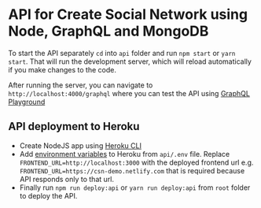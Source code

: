 # API for Create Social Network using Node, GraphQL and MongoDB

To start the API separately `cd` into `api` folder and run `npm start` or `yarn start`. That will run the development server, which will reload automatically if you make changes to the code.

After running the server, you can navigate to `http://localhost:4000/graphql` where you can test the API using [GraphQL Playground](https://www.apollographql.com/docs/apollo-server/testing/graphql-playground/)

## API deployment to Heroku

- Create NodeJS app using [Heroku CLI](https://devcenter.heroku.com/articles/getting-started-with-nodejs)
- Add [environment variables](https://devcenter.heroku.com/articles/config-vars) to Heroku from `api/.env` file.
  Replace `FRONTEND_URL=http://localhost:3000` with the deployed frontend url e.g. `FRONTEND_URL=https://csn-demo.netlify.com` that is required because API responds only to that url.
- Finally run `npm run deploy:api` or `yarn run deploy:api` from `root` folder to deploy the API.
